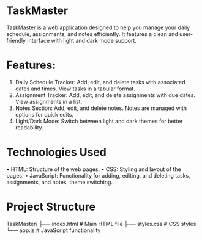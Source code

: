 # TaskMaster
TaskMaster is a web application designed to help you manage your daily schedule, assignments, and notes efficiently. It features a clean and user-friendly interface with light and dark mode support.

# Features:
1. Daily Schedule Tracker: Add, edit, and delete tasks with associated dates and times. View tasks in a tabular format.
2. Assignment Tracker: Add, edit, and delete assignments with due dates. View assignments in a list.
3. Notes Section: Add, edit, and delete notes. Notes are managed with options for quick edits.
4. Light/Dark Mode: Switch between light and dark themes for better readability.

# Technologies Used
• HTML: Structure of the web pages.
• CSS: Styling and layout of the pages.
• JavaScript: Functionality for adding, editing, and deleting tasks, assignments, and notes, theme switching.

# Project Structure
TaskMaster/
├── index.html        # Main HTML file
├── styles.css        # CSS styles   
└── app.js            # JavaScript functionality
